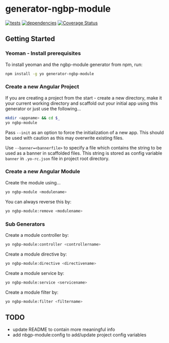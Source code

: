 # generator-ngbp-module 
[![tests](https://secure.travis-ci.org/jfmbrennan/generator-ngbp-module.png?branch=master)](https://travis-ci.org/jfmbrennan/generator-ngbp-module) [![dependencies](https://david-dm.org/jfmbrennan/generator-ngbp-module.svg)](https://david-dm.org/jfmbrennan/generator-ngbp-module) [![Coverage Status](https://coveralls.io/repos/jfmbrennan/generator-ngbp-module/badge.svg?branch=master)](https://coveralls.io/r/jfmbrennan/generator-ngbp-module?branch=master)


## Getting Started

### Yeoman - Install prerequisites

To install yeoman and the ngbp-module generator from npm, run:

```bash
npm install -g yo generator-ngbp-module
```

### Create a new Angular Project
If you are creating a project from the start - create a new directory, make it your current working directory and scaffold out your initial app using this generator or just use the following...

```bash
mkdir <appname> && cd $_
yo ngbp-module
```

Pass `--init` as an option to force the initialization of a new app. This should be used with caution as this may overwrite existing files.

Use `--banner=<bannerfile>` to specify a file which contains the string to be used as a banner in scaffolded files. This string is stored as config variable `banner` in `.yo-rc.json` file in project root directory.


### Create a new Angular Module

Create the module <modulename> using...

```bash
yo ngbp-module <modulename>
```

You can always reverse this by:

```bash
yo ngbp-module:remove <modulename>
```

### Sub Generators

Create a module controller by:

```bash
yo ngbp-module:controller <controllername>
```

Create a module directive by:

```bash
yo ngbp-module:directive <directivename>
```

Create a module service by:

```bash
yo ngbp-module:service <servicename>
```

Create a module filter by:

```bash
yo ngbp-module:filter <filtername>
```


## TODO

* update README to contain more meaningful info
* add nbgp-module:config to add/update project config variables
